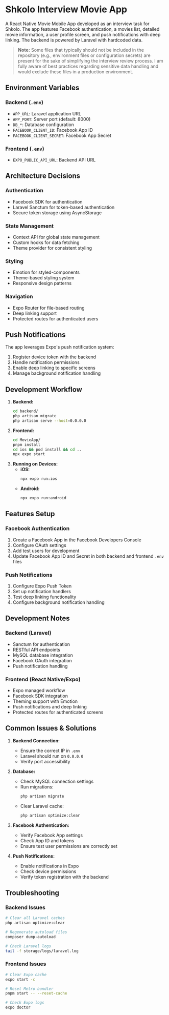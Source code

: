 # Shkolo Interview Movie App

A React Native Movie Mobile App developed as an interview task for Shkolo. The app features Facebook authentication, a movies list, detailed movie information, a user profile screen, and push notifications with deep linking. The backend is powered by Laravel with hardcoded data.

> **Note:** Some files that typically should not be included in the repository (e.g., environment files or configuration secrets) are present for the sake of simplifying the interview review process. I am fully aware of best practices regarding sensitive data handling and would exclude these files in a production environment.

## Environment Variables

### Backend (`.env`)

- `APP_URL`: Laravel application URL
- `APP_PORT`: Server port (default: 8000)
- `DB_*`: Database configuration
- `FACEBOOK_CLIENT_ID`: Facebook App ID
- `FACEBOOK_CLIENT_SECRET`: Facebook App Secret

### Frontend (`.env`)

- `EXPO_PUBLIC_API_URL`: Backend API URL

## Architecture Decisions

### Authentication

- Facebook SDK for authentication
- Laravel Sanctum for token-based authentication
- Secure token storage using AsyncStorage

### State Management

- Context API for global state management
- Custom hooks for data fetching
- Theme provider for consistent styling

### Styling

- Emotion for styled-components
- Theme-based styling system
- Responsive design patterns

### Navigation

- Expo Router for file-based routing
- Deep linking support
- Protected routes for authenticated users

## Push Notifications

The app leverages Expo's push notification system:

1. Register device token with the backend
2. Handle notification permissions
3. Enable deep linking to specific screens
4. Manage background notification handling

## Development Workflow

1. **Backend:**
   ```bash
   cd backend/
   php artisan migrate
   php artisan serve --host=0.0.0.0
   ```
2. **Frontend:**
   ```bash
   cd MovieApp/
   pnpm install
   cd ios && pod install && cd ..
   npx expo start
   ```
3. **Running on Devices:**
   - **iOS:**
     ```bash
     npx expo run:ios
     ```
   - **Android:**
     ```bash
     npx expo run:android
     ```

## Features Setup

### Facebook Authentication

1. Create a Facebook App in the Facebook Developers Console
2. Configure OAuth settings
3. Add test users for development
4. Update Facebook App ID and Secret in both backend and frontend `.env` files

### Push Notifications

1. Configure Expo Push Token
2. Set up notification handlers
3. Test deep linking functionality
4. Configure background notification handling

## Development Notes

### Backend (Laravel)

- Sanctum for authentication
- RESTful API endpoints
- MySQL database integration
- Facebook OAuth integration
- Push notification handling

### Frontend (React Native/Expo)

- Expo managed workflow
- Facebook SDK integration
- Theming support with Emotion
- Push notifications and deep linking
- Protected routes for authenticated screens

## Common Issues & Solutions

1. **Backend Connection:**
   - Ensure the correct IP in `.env`
   - Laravel should run on `0.0.0.0`
   - Verify port accessibility

2. **Database:**
   - Check MySQL connection settings
   - Run migrations:
     ```bash
     php artisan migrate
     ```
   - Clear Laravel cache:
     ```bash
     php artisan optimize:clear
     ```

3. **Facebook Authentication:**
   - Verify Facebook App settings
   - Check App ID and tokens
   - Ensure test user permissions are correctly set

4. **Push Notifications:**
   - Enable notifications in Expo
   - Check device permissions
   - Verify token registration with the backend

## Troubleshooting

### Backend Issues

```bash
# Clear all Laravel caches
php artisan optimize:clear

# Regenerate autoload files
composer dump-autoload

# Check Laravel logs
tail -f storage/logs/laravel.log
```

### Frontend Issues

```bash
# Clear Expo cache
expo start -c

# Reset Metro bundler
pnpm start -- --reset-cache

# Check Expo logs
expo doctor
```

